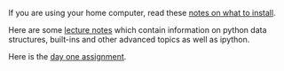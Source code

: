 If you are using your home computer, read these [notes on what to install](https://github.com/alexseong/dsy_lectures/tree/master/python-intro/notes/computer_setup.md).

Here are some [lecture notes](https://github.com/alexsoeng/dsy_lectures/tree/master/python-intro/notes/notes.md) which contain information on python data structures, built-ins and other advanced topics as well as ipython.

Here is the [day one assignment](assignment.md).